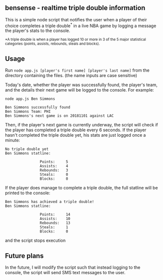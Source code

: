 ## bensense - realtime triple double information

This is a simple node script that notifies the user when a player of their choice completes a triple double<sup>*</sup> in a live NBA game by logging  a message the player's stats to the console.   

<sub>*A triple double is when a player has logged 10 or more in 3 of the 5 major statistical categories (points, assists, rebounds, steals and blocks).</sub>

## Usage
Run `node app.js [player's first name] [player's last name]` from the directory containing the files. (the name inputs are case sensitive)  

Today's date, whether the player was successfully found, the player's team, and the details their next game will be logged to the console. For example:

`node app.js Ben Simmons`

```
Ben Simmons successfully found
Ben Simmons Team: PHI
Ben Simmons's next game is on 20181101 against LAC
```

Then, if the player's next game is currently underway, the script will check if the player has completed a triple double every 6 seconds. If the player hasn't completed the triple double yet, his stats are just logged once a minute:  

```
No triple double yet
Ben Simmons statline:

                Points:     5
                Assists:    4
                Rebounds:   3
                Steals:     0
                Blocks:     0
```  

If the player does manage to complete a triple double, the full statline will be printed to the console:  

```
Ben Simmons has achieved a triple double!
Ben Simmons statline:

                Points:     14
                Assists:    10
                Rebounds:   13
                Steals:     1
                Blocks:     0
```  

and the script stops execution

## Future plans
In the future, I will modify the script such that instead logging to the console, the script will send SMS text messages to the user.
